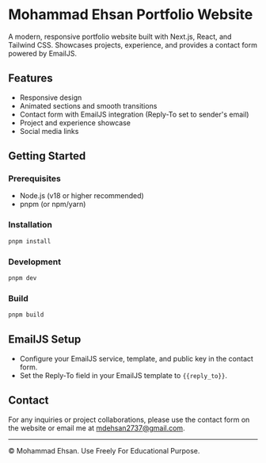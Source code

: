 # Mohammad Ehsan Portfolio Website

A modern, responsive portfolio website built with Next.js, React, and Tailwind CSS. Showcases projects, experience, and provides a contact form powered by EmailJS.

## Features
- Responsive design
- Animated sections and smooth transitions
- Contact form with EmailJS integration (Reply-To set to sender's email)
- Project and experience showcase
- Social media links

## Getting Started

### Prerequisites
- Node.js (v18 or higher recommended)
- pnpm (or npm/yarn)

### Installation
```bash
pnpm install
```

### Development
```bash
pnpm dev
```

### Build
```bash
pnpm build
```

## EmailJS Setup
- Configure your EmailJS service, template, and public key in the contact form.
- Set the Reply-To field in your EmailJS template to `{{reply_to}}`.

## Contact
For any inquiries or project collaborations, please use the contact form on the website or email me at [mdehsan2737@gmail.com](mailto:mdehsan2737@gmail.com).

---

© Mohammad Ehsan. Use Freely For Educational Purpose.
